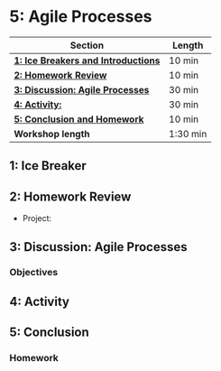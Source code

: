 # 5: Agile Processes

| **Section**                                                                                    | **Length** |
|------------------------------------------------------------------------------------------------|------------|
| [**1: Ice Breakers and Introductions**](icebreaker)                                           | 10 min     |
| [**2: Homework Review**](#2-homework-review)                                                  | 10 min     |
| [**3: Discussion: Agile Processes**](discussion)                                              | 30 min     |
| [**4: Activity:**](activity)                                                                 | 30 min     |
| [**5: Conclusion and Homework**](conclusion)                                                   | 10 min     |
| **Workshop length**                                                                            | 1:30 min   |

## 1: Ice Breaker

## 2: Homework Review

- Project:

## 3: Discussion: Agile Processes

### Objectives

## 4: Activity

## 5: Conclusion

### Homework
